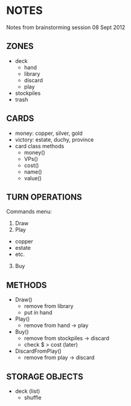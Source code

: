 NOTES
=====
Notes from brainstorming session 08 Sept 2012

ZONES
-----
* deck
  * hand
  * library
  * discard
  * play
* stockpiles
* trash

CARDS
-----
* money: copper, silver, gold
* victory: estate, duchy, province
* card class methods
  * money()
  * VPs()
  * cost()
  * name()
  * value()

TURN OPERATIONS
---------------
Commands menu:
1. Draw
2. Play
  * copper
  * estate
  * etc.
3. Buy

METHODS
-------
* Draw()
  * remove from library
  * put in hand
* Play()
  * remove from hand -> play
* Buy()
  * remove from stockpiles -> discard
  * check $ > cost (later)
* DiscardFromPlay()
  * remove from play -> discard

STORAGE OBJECTS
---------------
* deck (list)
  * shuffle


